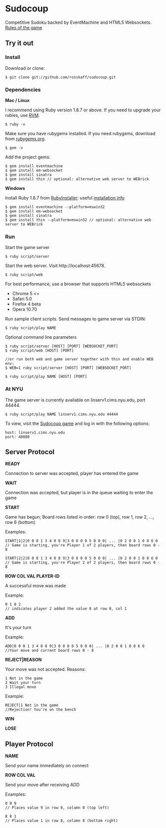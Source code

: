 # Sudocoup #

Competitive Sudoku backed by EventMachine and HTML5 Websockets. 
[Rules of the game](http://www.cs.nyu.edu/courses/fall10/G22.2965-001/sudokill.html)

## Try it out ##

### Install ###

Download or clone:

	$ git clone git://github.com/rosskaff/sudocoup.git

### Dependencies ###

**Mac / Linux**

I recommend using Ruby version 1.8.7 or above. If you need to upgrade your rubies, use [RVM](http://rvm.beginrescueend.com/).

	$ ruby -v

Make sure you have rubygems installed. If you need rubygems, download from [rubygems.org](http://rubygems.org/pages/download).

	$ gem -v

Add the project gems:

	$ gem install eventmachine
	$ gem install em-websocket
	$ gem install sinatra
	$ gem install thin // optional: alternative web server to WEBrick

**Windows**

Install Ruby 1.8.7 from [RubyInstaller](http://rubyinstaller.org): useful [installation info](http://ruby.about.com/od/beginningruby/ss/Installing-A-Ruby-Development-Environment-On-Windows.htm)

	$ gem install eventmachine --platform=mswin32
	$ gem install em-websocket
	$ gem install sinatra
	$ gem install thin --platform=mswin32 // optional: alternative web server to WEBrick

### Run ###

Start the game server

	$ ruby script/server

Start the web server. Visit http://localhost:45678.

	$ ruby script/web

For best performance, use a browser that supports HTML5 websockets

* Chrome 5 <=
* Safari 5.0
* Firefox 4 beta
* Opera 10.70

Run sample client scripts. Send messages to game server via STDIN:

	$ ruby script/play NAME

Optional command line parameters

	$ ruby script/server [HOST] [PORT] [WEBSOCKET_PORT]
	$ ruby script/web [HOST] [PORT]

	//or run both web and game server together with thin and enable WEB env:
	$ WEB=1 ruby script/server [HOST] [PORT] [WEBSOCKET_PORT]

	$ ruby script/play NAME [HOST] [PORT]

### At NYU ###

The game server is currently available on linserv1.cims.nyu.edu, port 44444. 
	
	$ ruby script/play NAME linserv1.cims.nyu.edu 44444

To view, visit the [Sudocoup game](http://linserv1.cims.nyu.edu:45678) and log in with the following options:

	host: linserv1.cims.nyu.edu
	port: 48080

## Server Protocol ##

**READY**

Connection to server was accepted, player has entered the game


**WAIT**

Connection was accepted, but player is in the queue waiting to enter the game


**START**

Game has begun; Board rows listed in order: row 0 (top), row 1, row 2, ..., row 8 (bottom)

Examples:

	START|1|2|0 0 0 1 3 4 0 8 9|3 0 0 0 0 5 0 0 0| ... |0 2 0 0 1 0 0 6 0
	// Game is starting, you're Player 1 of 2 players, then board rows 0 - 8

	START|2|2|0 0 0 1 3 4 0 8 9|3 0 0 0 0 5 0 0 0| ... |0 2 0 0 1 0 0 6 0
	// Game is starting, you're Player 2 of 2 players, then board rows 0 - 8


**ROW COL VAL PLAYER-ID**

A successful move was made

Example:

	0 1 8 2
	// indicates player 2 added the value 8 at row 0, col 1


**ADD**

It's your turn

Example:

	ADD|0 0 0 1 3 4 0 8 9|3 0 0 0 0 5 0 0 0| ... |0 2 0 0 1 0 0 6 0
	//Your move and current board rows 0 - 8


**REJECT|REASON**

Your move was not accepted. Reasons:

	1 Not in the game
	2 Wait your turn
	3 Illegal move

Example:

	REJECT|1 Not in the game
	//Rejection! You're on the bench


**WIN**


**LOSE**


## Player Protocol ##


**NAME**

Send your name immediately on connect


**ROW COL VAL**

Send your move after receiving ADD

Examples:

	0 0 9
	// Places value 9 in row 0, column 0 (top left)

	8 8 1
	// Places value 1 in row 8, column 8 (bottom right)

